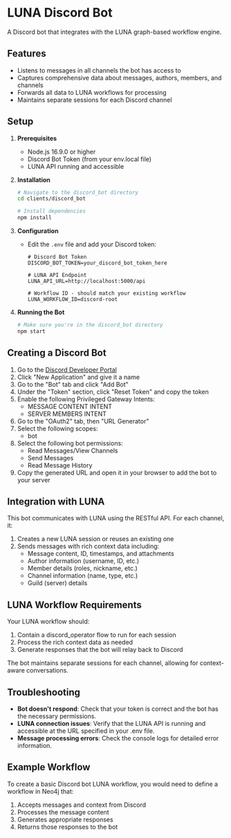 # LUNA Discord Bot

A Discord bot that integrates with the LUNA graph-based workflow engine.

## Features

- Listens to messages in all channels the bot has access to
- Captures comprehensive data about messages, authors, members, and channels
- Forwards all data to LUNA workflows for processing
- Maintains separate sessions for each Discord channel

## Setup

1. **Prerequisites**
   - Node.js 16.9.0 or higher
   - Discord Bot Token (from your env.local file)
   - LUNA API running and accessible

2. **Installation**
   ```bash
   # Navigate to the discord_bot directory
   cd clients/discord_bot
   
   # Install dependencies
   npm install
   ```

3. **Configuration**
   - Edit the `.env` file and add your Discord token:
     ```
     # Discord Bot Token
     DISCORD_BOT_TOKEN=your_discord_bot_token_here
     
     # LUNA API Endpoint
     LUNA_API_URL=http://localhost:5000/api
     
     # Workflow ID - should match your existing workflow
     LUNA_WORKFLOW_ID=discord-root
     ```

4. **Running the Bot**
   ```bash
   # Make sure you're in the discord_bot directory
   npm start
   ```

## Creating a Discord Bot

1. Go to the [Discord Developer Portal](https://discord.com/developers/applications)
2. Click "New Application" and give it a name
3. Go to the "Bot" tab and click "Add Bot"
4. Under the "Token" section, click "Reset Token" and copy the token
5. Enable the following Privileged Gateway Intents:
   - MESSAGE CONTENT INTENT
   - SERVER MEMBERS INTENT
6. Go to the "OAuth2" tab, then "URL Generator"
7. Select the following scopes:
   - bot
8. Select the following bot permissions:
   - Read Messages/View Channels
   - Send Messages
   - Read Message History
9. Copy the generated URL and open it in your browser to add the bot to your server

## Integration with LUNA

This bot communicates with LUNA using the RESTful API. For each channel, it:

1. Creates a new LUNA session or reuses an existing one
2. Sends messages with rich context data including:
   - Message content, ID, timestamps, and attachments
   - Author information (username, ID, etc.)
   - Member details (roles, nickname, etc.)
   - Channel information (name, type, etc.)
   - Guild (server) details

## LUNA Workflow Requirements

Your LUNA workflow should:

1. Contain a discord_operator flow to run for each session
2. Process the rich context data as needed
3. Generate responses that the bot will relay back to Discord

The bot maintains separate sessions for each channel, allowing for context-aware conversations.

## Troubleshooting

- **Bot doesn't respond**: Check that your token is correct and the bot has the necessary permissions.
- **LUNA connection issues**: Verify that the LUNA API is running and accessible at the URL specified in your .env file.
- **Message processing errors**: Check the console logs for detailed error information.

## Example Workflow

To create a basic Discord bot LUNA workflow, you would need to define a workflow in Neo4j that:

1. Accepts messages and context from Discord
2. Processes the message content
3. Generates appropriate responses
4. Returns those responses to the bot 
